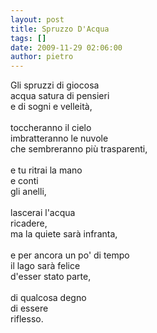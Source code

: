 ```yaml
---
layout: post
title: Spruzzo D'Acqua
tags: []
date: 2009-11-29 02:06:00
author: pietro
---
```

Gli spruzzi di giocosa<br/>acqua satura di pensieri<br/>e di sogni e velleità,<br/><br/>toccheranno il cielo<br/>imbratteranno le nuvole<br/>che sembreranno più trasparenti,<br/><br/>e tu ritrai la mano<br/>e conti<br/>gli anelli,<br/><br/>lascerai l'acqua<br/>ricadere,<br/>ma la quiete sarà infranta,<br/><br/>e per ancora un po' di tempo<br/>il lago sarà felice<br/>d'esser stato parte,<br/><br/>di qualcosa degno<br/>di essere<br/>riflesso.

